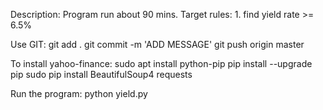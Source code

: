 Description:
Program run about 90 mins.
  Target rules:
    1. find yield rate >= 6.5%

Use GIT:
git add .
git commit -m 'ADD MESSAGE'
git push origin master

To install yahoo-finance:
sudo apt install python-pip
pip install --upgrade pip
sudo pip install BeautifulSoup4 requests

Run the program:
python yield.py
